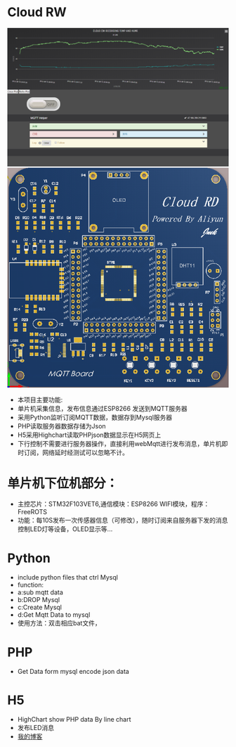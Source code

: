Cloud RW
===
![](https://github.com/Jone-Mark/Cloud-RW/blob/master/12311.png)
![](https://github.com/Jone-Mark/Cloud-RW/blob/master/crw2.PNG)
* 本项目主要功能:
* 单片机采集信息，发布信息通过ESP8266 发送到MQTT服务器
* 采用Python监听订阅MQTT数据，数据存到Mysql服务器
* PHP读取服务器数据存储为Json
* H5采用Highchart读取PHPjson数据显示在H5网页上
* 下行控制不需要进行服务器操作，直接利用webMqtt进行发布消息，单片机即时订阅，网络延时经测试可以忽略不计。

单片机下位机部分：
===
* 主控芯片：STM32F103VET6,通信模块：ESP8266 WIFI模块，程序：FreeROTS
* 功能：每10S发布一次传感器信息（可修改），随时订阅来自服务器下发的消息控制LED灯等设备，OLED显示等...

Python
===
* include python files  that ctrl Mysql
* function:
* a:sub mqtt data
* b:DROP Mysql   
* c:Create Mysql
* d:Get Mqtt Data to mysql 
* 使用方法：双击相应bat文件，

PHP
===
* Get Data form mysql encode json data

H5
===
* HighChart show PHP data By line chart
* 发布LED消息
* [我的博客](https://jone-mark.github.io/)
